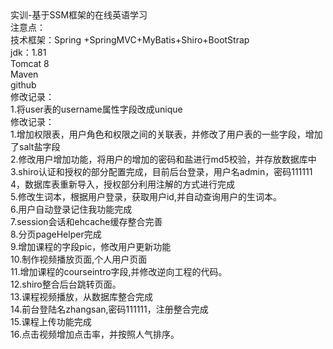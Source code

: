 <body>
实训-基于SSM框架的在线英语学习<br/>
注意点：<br/>
技术框架：Spring +SpringMVC+MyBatis+Shiro+BootStrap<br/>
jdk：1.81<br/>
Tomcat 8<br/>
Maven<br/>
github<br/>
修改记录：<br/>
1.将user表的username属性字段改成unique<br/>
修改记录：<br/>
1.增加权限表，用户角色和权限之间的关联表，并修改了用户表的一些字段，增加了salt盐字段<br/>
2.修改用户增加功能，将用户的增加的密码和盐进行md5校验，并存放数据库中<br/>
3.shiro认证和授权的部分配置完成，目前后台登录，用户名admin，密码111111<br/>
4，数据库表重新导入，授权部分利用注解的方式进行完成<br/>
5.修改生词本，根据用户登录，获取用户id,并自动查询用户的生词本。<br/>
6.用户自动登录记住我功能完成<br/>
7.session会话和ehcache缓存整合完善<br/>
8.分页pageHelper完成<br/>
9.增加课程的字段pic，修改用户更新功能<br/>
10.制作视频播放页面,个人用户页面<br/>
11.增加课程的courseintro字段,并修改逆向工程的代码。<br/>
12.shiro整合后台跳转页面。<br/>
13.课程视频播放，从数据库整合完成<br/>
14.前台登陆名zhangsan,密码111111，注册整合完成<br/>
15.课程上传功能完成<br/>
16.点击视频增加点击率，并按照人气排序。<br/>
</body>
